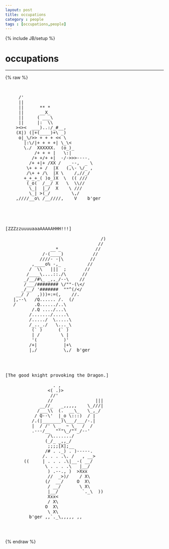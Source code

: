 ```yaml
---
layout: post
title: occupations
category : people
tags : [occupations,people]
---
```

{% include JB/setup %}
# occupations
---
{% raw %}
<pre>


     /&#039;
     ||
     ||      ** *
     ||      __X_ 
     ||     ( ___\
     ||     |:  \\  
    &gt;&lt;&gt;&lt;  ___)..:/_#__,
    (X|) (|+(____)+\ _)
     o|_\/&gt;&gt; + + + &lt;&lt; \
       |:\/|+ + + +| \_\&lt;
       \./  XXXXXX.  (o_)_
           /+ + + |   \:|
          /+ +/+ +|  -/-&gt;&gt;&gt;----.
         /+ +|+ /XX /   _--,  _ \
        \+ + + /  |X   (,\- \/_ ,
        /\+ + /\  |X \    /,//_/
       +_+_+_( )o_)X  \  (( ///
        (_o(  /__/ X   \  \\//
         \_|  |_/  X    \ ///
         \_| &gt;(_/        \,/
    ,////__o\ /__////,    V    b&#039;ger





[ZZZzzuuuuaaaAAAAAHHH!!!]

                                    /)
                                   //
                 __*_             //
              /-(____)           //
             ////- -|\          //
          ,____o% -,_          //
         /  \\   |||  ;       //
        /____\....::./\      //
       _/__/#\_ _,,_/--\    //
       /___/######## \/&quot;&quot;-(\&lt;/
      _/__/ &#039;#######  &quot;&quot;^(/&lt;/
    __/ /   ,)))=:=(,    //.
   |,--\   /Q...... /.  (/
   /       .Q....../..\
          /.Q ..../...\
         /......./.....\
         /...../  \.....\
         /_.._./   \..._\
          (` )      (` )
          | /        \ |
          &#039;(          )&#039;
         /+|          |+\
         |,/          \,/  b&#039;ger




[The good knight provoking the Dragon.]

                  . ,
                &lt;( .)&gt;
                 //&#039;
                //                |||
             __//_   _,,,,,    \_///|
            /___\\  (.  __\_   \_,_/
           / Q--\&#039;  |_o \:::)  / |
          /.(|_______)\___/___/-.|
          |  / /&#039; \ _  ~ \_  /  /
          .---/__  &quot;&quot;&quot;\_/&quot;&quot;_/--&#039;
                /\......./
               (_/_ _,,_/
                ;;;;[X];__
               /# . ._) . )-----.
              /. . . .\. /   , __&gt;
       ((     | . . . .\|__-( __/
               \ . . . .\   |__/
                ) .--., )  &gt;Xxx
                //  _&gt;)/    / X\
               (/  __/     O  X\
                / __/       \ X\
                |__/         `._\  ))
                Xxx&lt;
                / X\
               O  X\
                \ X\
         b&#039;ger ,,`._\,,,,, ,,


 </pre>
{% endraw %}
